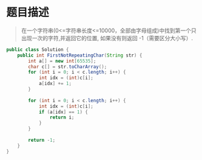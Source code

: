 # 题目描述
> 在一个字符串(0<=字符串长度<=10000，全部由字母组成)中找到第一个只出现一次的字符,并返回它的位置, 如果没有则返回 -1（需要区分大小写）.


```java
public class Solution {
    public int FirstNotRepeatingChar(String str) {
        int a[] = new int[65535];
        char c[] = str.toCharArray();
        for (int i = 0; i < c.length; i++) {
            int idx = (int)c[i];
            a[idx] += 1;
        }
        
        for (int i = 0; i < c.length; i++) {
            int idx = (int)c[i];
            if (a[idx] == 1) {
                return i;
            }
        }
        
        return -1;
    }
}
```